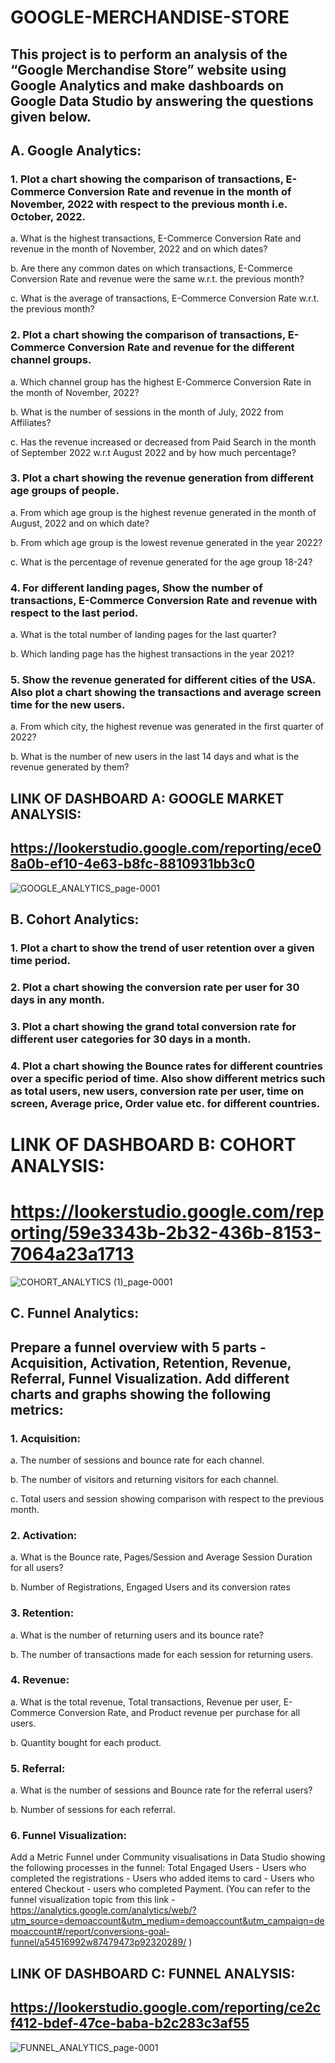 # GOOGLE-MERCHANDISE-STORE
## This project is to perform an analysis of the “Google Merchandise Store” website using Google Analytics and make dashboards on Google Data Studio by answering the questions given below.

## A. Google Analytics: 

### 1. Plot a chart showing the comparison of transactions, E-Commerce Conversion Rate and revenue in the month of November, 2022 with respect to the previous month i.e. October, 2022. 

a. What is the highest transactions, E-Commerce Conversion Rate and revenue in the month of November, 2022 and on which dates? 

b. Are there any common dates on which transactions, E-Commerce Conversion Rate and revenue were the same w.r.t. the previous month?

c. What is the average of transactions, E-Commerce Conversion Rate w.r.t. the previous month?






### 2. Plot a chart showing the comparison of transactions, E-Commerce Conversion Rate and revenue for the different channel groups.

a. Which channel group has the highest E-Commerce Conversion Rate in the month of November, 2022?

b. What is the number of sessions in the month of July, 2022 from Affiliates?

c. Has the revenue increased or decreased from Paid Search in the month of September 2022 w.r.t August 2022 and by how much percentage?


### 3. Plot a chart showing the revenue generation from different age groups of people.

a. From which age group is the highest revenue generated in the month of August, 2022 and on which date?

b. From which age group is the lowest revenue generated in the year 2022?

c. What is the percentage of revenue generated for the age group 18-24?




### 4. For different landing pages, Show the number of transactions, E-Commerce Conversion Rate and revenue  with respect to the last period.

a. What is the total number of landing pages for the last quarter?    

b. Which landing page has the highest transactions in the year 2021?



### 5. Show the revenue generated for different cities of the USA. Also plot a chart showing the transactions and  average screen time for the new users.

a. From which city, the highest revenue was generated in the first quarter of 2022?

b. What is the number of new users in the last 14 days and what is the revenue generated by them?

## LINK OF DASHBOARD A: GOOGLE MARKET ANALYSIS:

## https://lookerstudio.google.com/reporting/ece08a0b-ef10-4e63-b8fc-8810931bb3c0 


![GOOGLE_ANALYTICS_page-0001](https://user-images.githubusercontent.com/111070329/221004799-4ef113b2-6429-4ca6-86a4-022ddbbb4393.jpg)

## B. Cohort Analytics:

### 1. Plot a chart to show the trend of user retention over a given time period.

### 2. Plot a chart showing the conversion rate per user for 30 days in any month.

### 3. Plot a chart showing the grand total conversion rate for different user categories for 30 days in a month.

### 4. Plot a chart showing the Bounce rates for different countries over a specific period of time. Also show different metrics such as total users, new users,  conversion rate per user, time on screen, Average price, Order value etc. for different countries.

# LINK OF DASHBOARD B: COHORT ANALYSIS:

# https://lookerstudio.google.com/reporting/59e3343b-2b32-436b-8153-7064a23a1713 


![COHORT_ANALYTICS (1)_page-0001](https://user-images.githubusercontent.com/111070329/221005511-ddd45aee-0153-4931-a08c-4f6522da7cf5.jpg)


## C. Funnel Analytics:

## Prepare a funnel overview with 5 parts - Acquisition, Activation,   Retention, Revenue, Referral, Funnel Visualization. Add different charts and graphs showing the following metrics:



### 1. Acquisition:

a. The number of sessions and bounce rate for each channel.

b. The number of visitors and returning visitors for each channel.

c. Total users and session showing comparison with respect to the previous month.


### 2. Activation:

a. What is the Bounce rate, Pages/Session and Average Session Duration for all users?

b. Number of Registrations, Engaged Users and its conversion rates

### 3. Retention:

a. What is the number of returning users and its bounce rate?

b. The number of transactions made for each session for returning users.


### 4. Revenue:

a. What is the total revenue, Total transactions, Revenue per user, E-Commerce Conversion Rate, and Product revenue per purchase for all users.

b. Quantity bought for each product.


### 5. Referral:

a. What is the number of sessions and Bounce rate for the referral users?

b. Number of sessions for each referral.


### 6. Funnel Visualization:

Add a Metric Funnel under Community visualisations in Data Studio showing the following processes in the  funnel:
Total Engaged Users - Users who completed the registrations - Users who added items to card - Users who entered Checkout - users who completed Payment.
(You can refer to the funnel visualization topic from this link - https://analytics.google.com/analytics/web/?utm_source=demoaccount&utm_medium=demoaccount&utm_campaign=demoaccount#/report/conversions-goal-funnel/a54516992w87479473p92320289/ )



## LINK OF DASHBOARD C: FUNNEL ANALYSIS:

## https://lookerstudio.google.com/reporting/ce2cf412-bdef-47ce-baba-b2c283c3af55 

 
![FUNNEL_ANALYTICS_page-0001](https://user-images.githubusercontent.com/111070329/221006642-c4b91048-ef48-4dc5-8843-3a05f1df461a.jpg)
 


